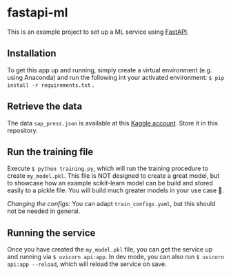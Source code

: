 # fastapi-ml
This is an example project to set up a ML service using [FastAPI](https://fastapi.tiangolo.com/).

## Installation
To get this app up and running, simply create a virtual environment (e.g. using Anaconda) and run the following int your activated environment: `$ pip install -r requirements.txt` .

## Retrieve the data
The data `sap_press.json` is available at this [Kaggle account](https://www.kaggle.com/johoetter). Store it in this repository.

## Run the training file
Execute `$ python training.py`, which will run the training procedure to create `my_model.pkl`. This file is NOT designed to create a great model, but to showcase how an example scikit-learn model can be build and stored easily to a pickle file. You will build much greater models in your use case 💯.

*Changing the configs*: You can adapt `train_configs.yaml`, but this should not be needed in general.

## Running the service
Once you have created the `my_model.pkl` file, you can get the service up and running via `$ uvicorn api:app`. In dev mode, you can also run `$ uvicorn api:app --reload`, which will reload the service on save.